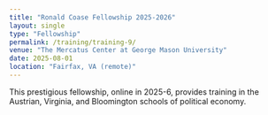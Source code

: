 ```yaml
---
title: "Ronald Coase Fellowship 2025-2026"
layout: single
type: "Fellowship"
permalink: /training/training-9/
venue: "The Mercatus Center at George Mason University"
date: 2025-08-01
location: "Fairfax, VA (remote)"
---
```


This prestigious fellowship, online in 2025-6, provides training in the Austrian, Virginia, and Bloomington schools of political economy.
